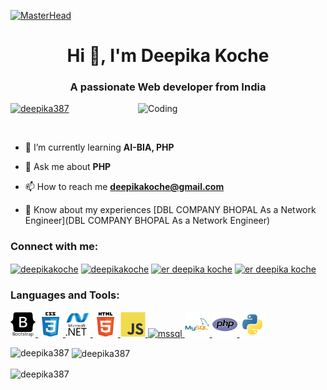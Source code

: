 [![MasterHead](https://user-images.githubusercontent.com/65373279/148280039-301b677b-74e7-49f8-af75-15e7c9253d74.png)](https://niteshsahu107.io)
<h1 align="center">Hi 👋, I'm Deepika Koche</h1>
<h3 align="center">A passionate Web developer from India</h3>
<img align="right" alt="Coding" width="300" src="https://www.shutterstock.com/shutterstock/photos/1982055719/display_1500/stock-vector-happy-girl-with-a-laptop-online-coding-course-concept-flat-design-illustration-online-study-1982055719.jpg" />

<p align="left"> <a href="https://github.com/ryo-ma/github-profile-trophy"><img src="https://github-profile-trophy.vercel.app/?username=deepika387" alt="deepika387" /></a> </p>

<p align="left"> <a href="https://twitter.com/" target="blank"><img src="https://img.shields.io/twitter/follow/?logo=twitter&style=for-the-badge" alt="" /></a> </p>

- 🌱 I’m currently learning **AI-BIA, PHP**

- 💬 Ask me about **PHP**

- 📫 How to reach me **deepikakoche@gmail.com**

- 📄 Know about my experiences [DBL COMPANY BHOPAL As a Network Engineer](DBL COMPANY BHOPAL As a Network Engineer)

<h3 align="left">Connect with me:</h3>
<p align="left">
<a href="https://linkedin.com/in/deepikakoche" target="blank"><img align="center" src="https://raw.githubusercontent.com/rahuldkjain/github-profile-readme-generator/master/src/images/icons/Social/linked-in-alt.svg" alt="deepikakoche" height="30" width="40" /></a>
<a href="https://kaggle.com/deepikakoche" target="blank"><img align="center" src="https://raw.githubusercontent.com/rahuldkjain/github-profile-readme-generator/master/src/images/icons/Social/kaggle.svg" alt="deepikakoche" height="30" width="40" /></a>
<a href="https://fb.com/er deepika koche" target="blank"><img align="center" src="https://raw.githubusercontent.com/rahuldkjain/github-profile-readme-generator/master/src/images/icons/Social/facebook.svg" alt="er deepika koche" height="30" width="40" /></a>
<a href="https://instagram.com/er deepika koche" target="blank"><img align="center" src="https://raw.githubusercontent.com/rahuldkjain/github-profile-readme-generator/master/src/images/icons/Social/instagram.svg" alt="er deepika koche" height="30" width="40" /></a>
</p>

<h3 align="left">Languages and Tools:</h3>
<p align="left"> <a href="https://getbootstrap.com" target="_blank" rel="noreferrer"> <img src="https://raw.githubusercontent.com/devicons/devicon/master/icons/bootstrap/bootstrap-plain-wordmark.svg" alt="bootstrap" width="40" height="40"/> </a> <a href="https://www.w3schools.com/css/" target="_blank" rel="noreferrer"> <img src="https://raw.githubusercontent.com/devicons/devicon/master/icons/css3/css3-original-wordmark.svg" alt="css3" width="40" height="40"/> </a> <a href="https://dotnet.microsoft.com/" target="_blank" rel="noreferrer"> <img src="https://raw.githubusercontent.com/devicons/devicon/master/icons/dot-net/dot-net-original-wordmark.svg" alt="dotnet" width="40" height="40"/> </a> <a href="https://www.w3.org/html/" target="_blank" rel="noreferrer"> <img src="https://raw.githubusercontent.com/devicons/devicon/master/icons/html5/html5-original-wordmark.svg" alt="html5" width="40" height="40"/> </a> <a href="https://developer.mozilla.org/en-US/docs/Web/JavaScript" target="_blank" rel="noreferrer"> <img src="https://raw.githubusercontent.com/devicons/devicon/master/icons/javascript/javascript-original.svg" alt="javascript" width="40" height="40"/> </a> <a href="https://www.microsoft.com/en-us/sql-server" target="_blank" rel="noreferrer"> <img src="https://www.svgrepo.com/show/303229/microsoft-sql-server-logo.svg" alt="mssql" width="40" height="40"/> </a> <a href="https://www.mysql.com/" target="_blank" rel="noreferrer"> <img src="https://raw.githubusercontent.com/devicons/devicon/master/icons/mysql/mysql-original-wordmark.svg" alt="mysql" width="40" height="40"/> </a> <a href="https://www.php.net" target="_blank" rel="noreferrer"> <img src="https://raw.githubusercontent.com/devicons/devicon/master/icons/php/php-original.svg" alt="php" width="40" height="40"/> </a> <a href="https://www.python.org" target="_blank" rel="noreferrer"> <img src="https://raw.githubusercontent.com/devicons/devicon/master/icons/python/python-original.svg" alt="python" width="40" height="40"/> </a> </p>

<p><img align="left" src="https://github-readme-stats.vercel.app/api/top-langs?username=deepika387&show_icons=true&locale=en&layout=compact" alt="deepika387" /></p>

<p>&nbsp;<img align="center" src="https://github-readme-stats.vercel.app/api?username=deepika387&show_icons=true&locale=en" alt="deepika387" /></p>

<p><img align="center" src="https://github-readme-streak-stats.herokuapp.com/?user=deepika387&" alt="deepika387" /></p>
